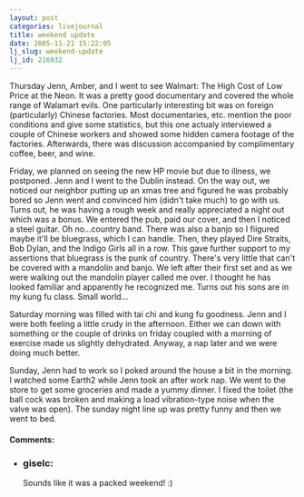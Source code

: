 ```yaml
---
layout: post
categories: livejournal
title: weekend update
date: 2005-11-21 15:22:05
lj_slug: weekend-update
lj_id: 216932
---
```

Thursday Jenn, Amber, and I went to see Walmart: The High Cost of Low Price at the Neon. It was a pretty good documentary and covered the whole range of Walamart evils. One particularly interesting bit was on foreign (particularly) Chinese factories. Most documentaries, etc. mention the poor conditions and give some statistics, but this one actualy interviewed a couple of Chinese workers and showed some hidden camera footage of the factories. Afterwards, there was discussion accompanied by complimentary coffee, beer, and wine.  



Friday, we planned on seeing the new HP movie but due to illness, we postponed. Jenn and I went to the Dublin instead. On the way out, we noticed our neighbor putting up an xmas tree and figured he was probably bored so Jenn went and convinced him (didn't take much) to go with us. Turns out, he was having a rough week and really appreciated a night out which was a bonus. We entered the pub, paid our cover, and then I noticed a steel guitar. Oh no...country band. There was also a banjo so I fiigured maybe it'll be bluegrass, which I can handle. Then, they played Dire Straits, Bob Dylan, and the Indigo Girls all in a row. This gave further support to my assertions that bluegrass is the punk of country. There's very little that can't be covered with a mandolin and banjo. We left after their first set and as we were walking out the mandolin player called me over. I thought he has looked familiar and apparently he recognized me. Turns out his sons are in my kung fu class. Small world...  



Saturday morning was filled with tai chi and kung fu goodness. Jenn and I were both feeling a little crudy in the afternoon. Either we can down with something or the couple of drinks on friday coupled with a morning of exercise made us slightly dehydrated. Anyway, a nap later and we were doing much better.  



Sunday, Jenn had to work so I poked around the house a bit in the morning. I watched some Earth2 while Jenn took an after work nap. We went to the store to get some groceries and made a yummy dinner. I fixed the toilet (the ball cock was broken and making a load vibration-type noise when the valve was open). The sunday night line up was pretty funny and then we went to bed.


<div id="comments"><h4>Comments:</h4><div class="lj-comments"><ul>
<li><h3>giselc: </h3>
<a id="comment-578"></a>
<p>Sounds like it was a packed weekend! :) <br>
<br></p>
</li>
</ul></div></div>
